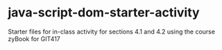 # java-script-dom-starter-activity
 Starter files for in-class activity for sections 4.1 and 4.2 using the course zyBook for GIT417
